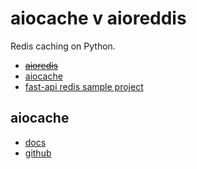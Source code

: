 # aiocache v aioreddis
Redis caching on Python.
+ ~~[aioredis](https://github.com/aio-libs-abandoned/aioredis-py)~~ 
+ [aiocache](https://github.com/aio-libs/aiocache)
+ [fast-api redis sample project](redis)

## aiocache 
+ [docs](https://aiocache.aio-libs.org/en/latest/)
+ [github](https://github.com/aio-libs/aiocache)